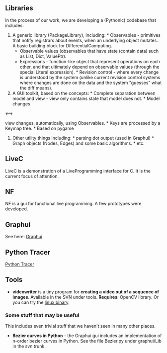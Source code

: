 ## Libraries ##
In the process of our work, we are developing a (Pythonic) codebase that includes:
  1. A generic library (PackageLibrary), including:
    * Observables - primitives that notify registrars about events, when an underlying object mutates. A basic building block for DifferentialComputing.
      * Observable values (observables that have state (contain data) such as List, Dict, ValuePtr).
      * Expressions - function-like object that represent operations on each other, and that ultimately depend on observable values (through the special Literal expression).
    * Revision control - where every change is understood by the system (unlike current revision control systems where changes are done on the data and the system "guesses" what the diff means).
  1. A GUI toolkit, based on the concepts:
    * Complete separation between model and view - view only contains state that model does not.
    * Model changes 

&lt;--&gt;

 view changes, automatically, using Observables.
    * Keys are processed by a Keymap tree.
    * Based on pygame
  1. Other utility things including:
    * parsing dot output (used in Graphui)
    * Graph objects (Nodes, Edges) and some basic algorithms.
    * etc.

## LiveC ##
LiveC is a demonstration of a LiveProgramming interface for C. It is the current focus of attention.

## NF ##
NF is a gui for functional live programming. A few prototypes were developed.

## Graphui ##
See here: [Graphui](Graphui.md)

## Python Tracer ##
[Python Tracer](http://code.google.com/p/pythontracer)

## Tools ##
  * **videowriter** is a tiny program for **creating a video out of a sequence of images**. Available in the SVN under tools. **Requires**: OpenCV library. Or you can try the [linux binary](http://enough.googlecode.com/svn/trunk/tools/video_writer).

### Some stuff that may be useful ###
This includes even trivial stuff that we haven't seen in many other places.
  * **Bezier curves in Python** - the Graphui gui includes an implementation of n-order bezier curves in Python. See the file Bezier.py under graphui/Lib in the svn trunk.